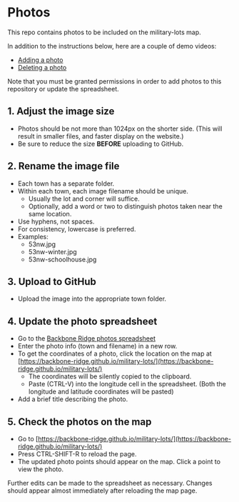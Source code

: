 # Photos

This repo contains photos to be included on the military-lots map.

In addition to the instructions below, here are a couple of demo videos:
- [Adding a photo](https://youtu.be/NpM8zNQva7k)
- [Deleting a photo](https://youtu.be/B2lOBSRf4JU)

Note that you must be granted permissions in order to add photos to this repository or update the spreadsheet.

## 1. Adjust the image size

- Photos should be not more than 1024px on the shorter side.
  (This will result in smaller files, and faster display on the website.)
- Be sure to reduce the size **BEFORE** uploading to GitHub.

## 2. Rename the image file

- Each town has a separate folder.
- Within each town, each image filename should be unique.
    - Usually the lot and corner will suffice.
    - Optionally, add a word or two to distinguish photos taken near the same location.
- Use hyphens, not spaces.
- For consistency, lowercase is preferred.
- Examples:
    - 53nw.jpg
    - 53nw-winter.jpg
    - 53nw-schoolhouse.jpg

## 3. Upload to GitHub

- Upload the image into the appropriate town folder.

## 4. Update the photo spreadsheet

- Go to the [Backbone Ridge photos spreadsheet](https://docs.google.com/spreadsheets/d/1ShUDiRpW_t_C6RUwkKxcUR4WKdkfWqF0mEbiWhCGDX0/edit?usp=sharing)
- Enter the photo info (town and filename) in a new row.
- To get the coordinates of a photo, click the location on the map at [https://backbone-ridge.github.io/military-lots/](https://backbone-ridge.github.io/military-lots/)
    - The coordinates will be silently copied to the clipboard.
    - Paste (CTRL-V) into the longitude cell in the spreadsheet.
      (Both the longitude and latitude coordinates will be pasted)
- Add a brief title describing the photo.

## 5. Check the photos on the map
- Go to [https://backbone-ridge.github.io/military-lots/](https://backbone-ridge.github.io/military-lots/)
- Press CTRL-SHIFT-R to reload the page.
- The updated photo points should appear on the map.  Click a point to view the photo.

Further edits can be made to the spreadsheet as necessary.  Changes should appear almost immediately after reloading the map page.
